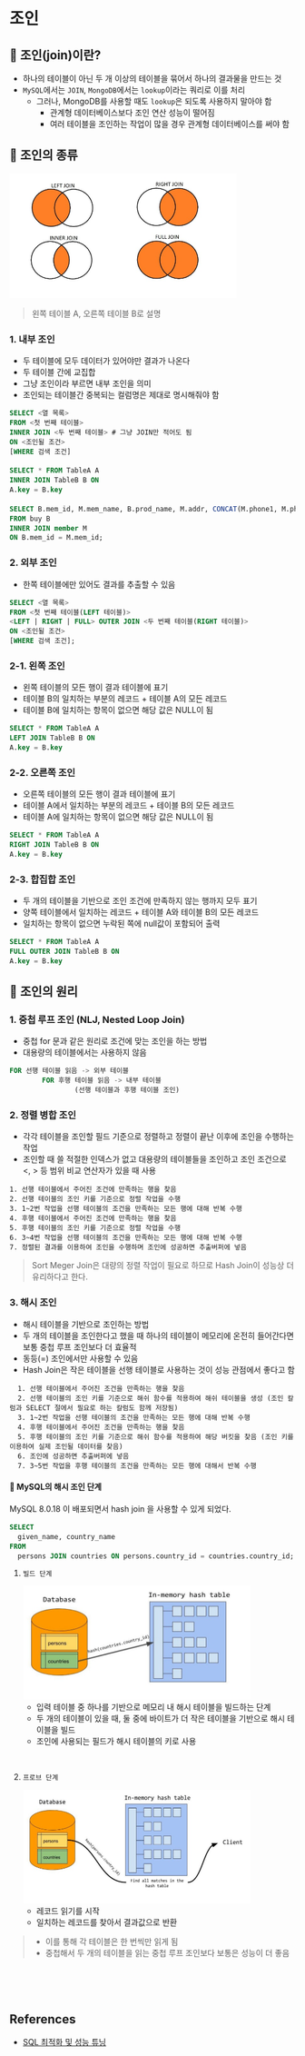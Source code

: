 # 조인

## 🤔 조인(join)이란?

- 하나의 테이블이 아닌 두 개 이상의 테이블을 묶어서 하나의 결과물을 만드는 것
- `MySQL`에서는 `JOIN`, `MongoDB`에서는 `lookup`이라는 쿼리로 이를 처리
  - 그러나, MongoDB를 사용할 때도 `lookup`은 되도록 사용하지 말아야 함
    - 관계형 데이터베이스보다 조인 연산 성능이 떨어짐
    - 여러 테이블을 조인하는 작업이 많을 경우 관계형 데이터베이스를 써야 함

## 📍 조인의 종류

<img src="images/join.png" width="400" height="220">

> 왼쪽 테이블 A, 오른쪽 테이블 B로 설명

### 1. 내부 조인

- 두 테이블에 모두 데이터가 있어야만 결과가 나온다
- 두 테이블 간에 교집합
- 그냥 조인이라 부르면 내부 조인을 의미
- 조인되는 테이블간 중복되는 컬럼명은 제대로 명시해줘야 함

```SQL
SELECT <열 목록>
FROM <첫 번째 테이블>
INNER JOIN <두 번째 테이블> # 그냥 JOIN만 적어도 됨
ON <조인될 조건>
[WHERE 검색 조건]

SELECT * FROM TableA A
INNER JOIN TableB B ON
A.key = B.key

SELECT B.mem_id, M.mem_name, B.prod_name, M.addr, CONCAT(M.phone1, M.phone2) AS '연락처'
FROM buy B
INNER JOIN member M
ON B.mem_id = M.mem_id;
```

### 2. 외부 조인

- 한쪽 테이블에만 있어도 결과를 추출할 수 있음

```SQL
SELECT <열 목록>
FROM <첫 번째 테이블(LEFT 테이블)>
<LEFT | RIGHT | FULL> OUTER JOIN <두 번째 테이블(RIGHT 테이블)>
ON <조인될 조건>
[WHERE 검색 조건];
```

### 2-1. 왼쪽 조인

- 왼쪽 테이블의 모든 행이 결과 테이블에 표기
- 테이블 B의 일치하는 부분의 레코드 + 테이블 A의 모든 레코드
- 테이블 B에 일치하는 항목이 없으면 해당 값은 NULL이 됨

```SQL
SELECT * FROM TableA A
LEFT JOIN TableB B ON
A.key = B.key
```

### 2-2. 오른쪽 조인

- 오른쪽 테이블의 모든 행이 결과 테이블에 표기
- 테이블 A에서 일치하는 부분의 레코드 + 테이블 B의 모든 레코드
- 테이블 A에 일치하는 항목이 없으면 해당 값은 NULL이 됨

```SQL
SELECT * FROM TableA A
RIGHT JOIN TableB B ON
A.key = B.key
```

### 2-3. 합집합 조인

- 두 개의 테이블을 기반으로 조인 조건에 만족하지 않는 행까지 모두 표기
- 양쪽 테이블에서 일치하는 레코드 + 테이블 A와 테이블 B의 모든 레코드
- 일치하는 항목이 없으면 누락된 쪽에 null값이 포함되어 출력

```SQL
SELECT * FROM TableA A
FULL OUTER JOIN TableB B ON
A.key = B.key
```

## 📍 조인의 원리

### 1. 중첩 루프 조인 (NLJ, Nested Loop Join)

- 중첩 for 문과 같은 원리로 조건에 맞는 조인을 하는 방법
- 대용량의 테이블에서는 사용하지 않음

```SQL
FOR 선행 테이블 읽음 -> 외부 테이블
        FOR 후행 테이블 읽음 -> 내부 테이블
                (선행 테이블과 후행 테이블 조인)
```

### 2. 정렬 병합 조인

- 각각 테이블을 조인할 필드 기준으로 정렬하고 정렬이 끝난 이후에 조인을 수행하는 작업
- 조인할 때 쓸 적절한 인덱스가 없고 대용량의 테이블들을 조인하고 조인 조건으로 <, > 등 범위 비교 연산자가 있을 때 사용

```
1. 선행 테이블에서 주어진 조건에 만족하는 행을 찾음
2. 선행 테이블의 조인 키를 기준으로 정렬 작업을 수행
3. 1~2번 작업을 선행 테이블의 조건을 만족하는 모든 행에 대해 반복 수행
4. 후행 테이블에서 주어진 조건에 만족하는 행을 찾음
5. 후행 테이블의 조인 키를 기준으로 정렬 작업을 수행
6. 3~4번 작업을 선행 테이블의 조건을 만족하는 모든 행에 대해 반복 수행
7. 정렬된 결과를 이용하여 조인을 수행하며 조인에 성공하면 추출버퍼에 넣음
```

> Sort Meger Join은 대량의 정렬 작업이 필요로 하므로 Hash Join이 성능상 더 유리하다고 한다.

### 3. 해시 조인

- 해시 테이블을 기반으로 조인하는 방법
- 두 개의 테이블을 조인한다고 했을 때 하나의 테이블이 메모리에 온전히 들어간다면 보통 중첩 루프 조인보다 더 효율적
- 동등(=) 조인에서만 사용할 수 있음
- Hash Join은 작은 테이블을 선행 테이블로 사용하는 것이 성능 관점에서 좋다고 함

```
  1. 선행 테이블에서 주어진 조건을 만족하는 행을 찾음
  2. 선행 테이블의 조인 키를 기준으로 해쉬 함수를 적용하여 해쉬 테이블을 생성 (조인 칼럼과 SELECT 절에서 필요로 하는 칼럼도 함께 저장됨)
  3. 1~2번 작업을 선행 테이블의 조건을 만족하는 모든 행에 대해 반복 수행
  4. 후행 테이블에서 주어진 조건을 만족하는 행을 찾음
  5. 후행 테이블의 조인 키를 기준으로 해쉬 함수를 적용하여 해당 버킷을 찾음 (조인 키를 이용하여 실제 조인될 데이터를 찾음)
  6. 조인에 성공하면 추출버퍼에 넣음
  7. 3~5번 작업을 후행 테이블의 조건을 만족하는 모든 행에 대해서 반복 수행
```

#### 🤔 MySQL의 해시 조인 단계

MySQL 8.0.18 이 배포되면서 hash join 을 사용할 수 있게 되었다.

```SQL
SELECT
  given_name, country_name
FROM
  persons JOIN countries ON persons.country_id = countries.country_id;
```

1.  `빌드 단계`

    <img src="images/hash_build.png" width="400" height="200">

    - 입력 테이블 중 하나를 기반으로 메모리 내 해시 테이블을 빌드하는 단계
    - 두 개의 테이블이 있을 때, 둘 중에 바이트가 더 작은 테이블을 기반으로 해시 테이블을 빌드
    - 조인에 사용되는 필드가 해시 테이블의 키로 사용

<br />

2. `프로브 단계`

   <img src="images/hash_probe.png" width="400" height="200">

   - 레코드 읽기를 시작
   - 일치하는 레코드를 찾아서 결과값으로 반환

> - 이를 통해 각 테이블은 한 번씩만 읽게 됨
> - 중첩해서 두 개의 테이블을 읽는 중첩 루프 조인보다 보통은 성능이 더 좋음

<br />
<br />
<br />

## References

- [SQL 최적화 및 성능 튜닝](https://qwefgh90.github.io/sphinx/database/sql_optimize.html)
